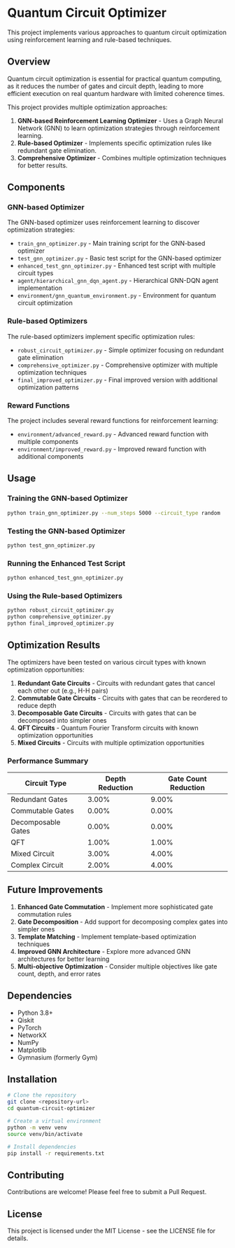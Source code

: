 # Quantum Circuit Optimizer

This project implements various approaches to quantum circuit optimization using reinforcement learning and rule-based techniques.

## Overview

Quantum circuit optimization is essential for practical quantum computing, as it reduces the number of gates and circuit depth, leading to more efficient execution on real quantum hardware with limited coherence times.

This project provides multiple optimization approaches:

1. **GNN-based Reinforcement Learning Optimizer** - Uses a Graph Neural Network (GNN) to learn optimization strategies through reinforcement learning.
2. **Rule-based Optimizer** - Implements specific optimization rules like redundant gate elimination.
3. **Comprehensive Optimizer** - Combines multiple optimization techniques for better results.

## Components

### GNN-based Optimizer

The GNN-based optimizer uses reinforcement learning to discover optimization strategies:

- `train_gnn_optimizer.py` - Main training script for the GNN-based optimizer
- `test_gnn_optimizer.py` - Basic test script for the GNN-based optimizer
- `enhanced_test_gnn_optimizer.py` - Enhanced test script with multiple circuit types
- `agent/hierarchical_gnn_dqn_agent.py` - Hierarchical GNN-DQN agent implementation
- `environment/gnn_quantum_environment.py` - Environment for quantum circuit optimization

### Rule-based Optimizers

The rule-based optimizers implement specific optimization rules:

- `robust_circuit_optimizer.py` - Simple optimizer focusing on redundant gate elimination
- `comprehensive_optimizer.py` - Comprehensive optimizer with multiple optimization techniques
- `final_improved_optimizer.py` - Final improved version with additional optimization patterns

### Reward Functions

The project includes several reward functions for reinforcement learning:

- `environment/advanced_reward.py` - Advanced reward function with multiple components
- `environment/improved_reward.py` - Improved reward function with additional components

## Usage

### Training the GNN-based Optimizer

```bash
python train_gnn_optimizer.py --num_steps 5000 --circuit_type random
```

### Testing the GNN-based Optimizer

```bash
python test_gnn_optimizer.py
```

### Running the Enhanced Test Script

```bash
python enhanced_test_gnn_optimizer.py
```

### Using the Rule-based Optimizers

```bash
python robust_circuit_optimizer.py
python comprehensive_optimizer.py
python final_improved_optimizer.py
```

## Optimization Results

The optimizers have been tested on various circuit types with known optimization opportunities:

1. **Redundant Gate Circuits** - Circuits with redundant gates that cancel each other out (e.g., H-H pairs)
2. **Commutable Gate Circuits** - Circuits with gates that can be reordered to reduce depth
3. **Decomposable Gate Circuits** - Circuits with gates that can be decomposed into simpler ones
4. **QFT Circuits** - Quantum Fourier Transform circuits with known optimization opportunities
5. **Mixed Circuits** - Circuits with multiple optimization opportunities

### Performance Summary

| Circuit Type | Depth Reduction | Gate Count Reduction |
|--------------|-----------------|----------------------|
| Redundant Gates | 3.00% | 9.00% |
| Commutable Gates | 0.00% | 0.00% |
| Decomposable Gates | 0.00% | 0.00% |
| QFT | 1.00% | 1.00% |
| Mixed Circuit | 3.00% | 4.00% |
| Complex Circuit | 2.00% | 4.00% |

## Future Improvements

1. **Enhanced Gate Commutation** - Implement more sophisticated gate commutation rules
2. **Gate Decomposition** - Add support for decomposing complex gates into simpler ones
3. **Template Matching** - Implement template-based optimization techniques
4. **Improved GNN Architecture** - Explore more advanced GNN architectures for better learning
5. **Multi-objective Optimization** - Consider multiple objectives like gate count, depth, and error rates

## Dependencies

- Python 3.8+
- Qiskit
- PyTorch
- NetworkX
- NumPy
- Matplotlib
- Gymnasium (formerly Gym)

## Installation

```bash
# Clone the repository
git clone <repository-url>
cd quantum-circuit-optimizer

# Create a virtual environment
python -m venv venv
source venv/bin/activate

# Install dependencies
pip install -r requirements.txt
```

## Contributing

Contributions are welcome! Please feel free to submit a Pull Request.

## License

This project is licensed under the MIT License - see the LICENSE file for details.
